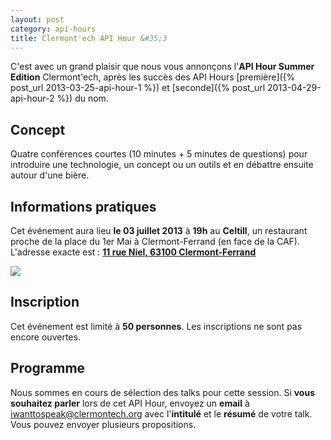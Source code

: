```yaml
---
layout: post
category: api-hours
title: Clermont'ech API Hour &#35;3
---
```


C'est avec un grand plaisir que nous vous annonçons l'**API Hour Summer
Edition** Clermont'ech, après les succès des API Hours
[première]({% post_url 2013-03-25-api-hour-1 %})
    et [seconde]({% post_url 2013-04-29-api-hour-2 %}) du nom.

## Concept

Quatre conférences courtes (10 minutes + 5 minutes de questions) pour
introduire une technologie, un concept ou un outils et en débattre ensuite
autour d'une bière.

## Informations pratiques

Cet événement aura lieu **le 03 juillet 2013** à **19h** au **Celtill**, un
restaurant proche de la place du 1er Mai à Clermont-Ferrand (en face de la CAF).
L'adresse exacte est : [**11 rue Niel, 63100
Clermont-Ferrand**](https://maps.google.fr/maps?ie=UTF8&cid=3358887464373546188&q=Celtill)

[![](http://maps.googleapis.com/maps/api/staticmap?center=Celtill&size=600x400&sensor=false&markers=color:red|45.78431,3.10160)](https://maps.google.fr/maps?ie=UTF8&cid=3358887464373546188&q=Celtill)

## Inscription

Cet événement est limité à **50 personnes**. Les inscriptions ne sont pas encore
ouvertes.

## Programme

Nous sommes en cours de sélection des talks pour cette session. Si **vous
souhaitez parler** lors de cet API Hour, envoyez un **email** à
[iwanttospeak@clermontech.org](mailto:iwanttospeak@clermontech.org) avec
l'**intitulé** et le **résumé** de votre talk. Vous pouvez envoyer plusieurs
propositions.
